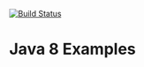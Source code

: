 [![Build Status](https://travis-ci.org/mrcodeninja/examples-java-8.svg)](https://travis-ci.org/mrcodeninja/examples-java-8)

Java 8 Examples
===============
